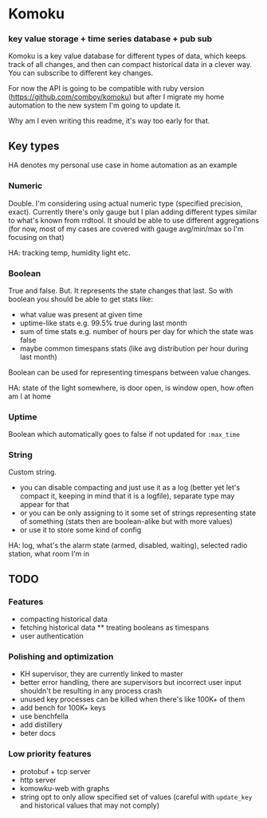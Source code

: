 # Komoku

### key value storage + time series database + pub sub

Komoku is a key value database for different types of data, which keeps track of all changes, and then can compact historical data in a clever way. You can subscribe to different key changes.

For now the API is going to be compatible with ruby version (https://github.com/comboy/komoku) but after I migrate my home automation to the new system I'm going to update it.

Why am I even writing this readme, it's way too early for that.

## Key types

HA denotes my personal use case in home automation as an example

### Numeric

Double. I'm considering using actual numeric type (specified precision, exact). Currently there's only gauge but I plan adding different types similar to what's known from rrdtool. It should be able to use different aggregations (for now, most of my cases are covered with gauge avg/min/max so I'm focusing on that)

HA: tracking temp, humidity light etc.

### Boolean

True and false. But. It represents the state changes that last. So with boolean you should be able to get stats like:

* what value was present at given time
* uptime-like stats e.g. 99.5% true during last month
* sum of time stats e.g. number of hours per day for which the state was false
* maybe common timespans stats (like avg distribution per hour during last month)

Boolean can be used for representing timespans between value changes.

HA: state of the light somewhere, is door open, is window open, how often am I at home

### Uptime

Boolean which automatically goes to false if not updated for `:max_time`

### String

Custom string.

* you can disable compacting and just use it as a log (better yet let's compact it, keeping in mind that it is a logfile), separate type may appear for that
* or you can be only assigning to it some set of strings representing state of something (stats then are boolean-alike but with more values)
* or use it to store some kind of config

HA: log, what's the alarm state (armed, disabled, waiting), selected radio station, what room I'm in

## TODO

### Features

* compacting historical data
* fetching historical data
** treating booleans as timespans
* user authentication

### Polishing and optimization

* KH supervisor, they are currently linked to master
* better error handling, there are supervisors but incorrect user input shouldn't be resulting in any process crash
* unused key processes can be killed when there's like 100K+ of them
* add bench for 100K+ keys
* use benchfella
* add distillery
* beter docs

### Low priority features

* protobuf + tcp server
* http server
* komowku-web with graphs
* string opt to only allow specified set of values (careful with `update_key` and historical values that may not comply)
